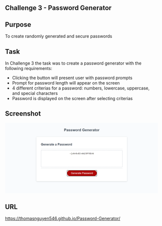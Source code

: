 ## Challenge 3 - Password Generator

## Purpose

To create randomly generated and secure passwords

## Task
In Challenge 3 the task was to create a password generator with the following requirements:
- Clicking the button will present user with password prompts
- Prompt for password length will appear on the screen
- 4 different criterias for a password: numbers, lowercase, uppercase, and special characters
- Password is displayed on the screen after selecting criterias

## Screenshot
![](Assets/screenshot1.png)

## URL
https://thomasnguyen546.github.io/Password-Generator/
